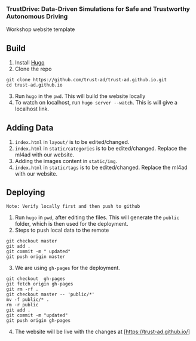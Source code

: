 ### TrustDrive: Data-Driven Simulations for Safe and Trustworthy Autonomous Driving
Workshop website template

## Build
1. Install [Hugo](https://gohugo.io/)
2. Clone the repo
```
git clone https://github.com/trust-ad/trust-ad.github.io.git
cd trust-ad.github.io
```
3. Run `hugo` in the `pwd`. This will build the website locally
4. To watch on localhost, run `hugo server --watch`. This is will give a localhost link.

## Adding Data
1. `index.html` in `layout/` is to be edited/changed.
2. `index.html` in `static/categories` is to be edited/changed. Replace the ml4ad with our website.
3. Adding the images content in `static/img`.
4. `index.html` in `static/tags` is to be edited/changed. Replace the ml4ad with our website.

## Deploying
`Note: Verify locally first and then push to github`

1. Run `hugo` in `pwd`, after editing the files. This will generate the `public` folder, which is then used for the deployment.
2. Steps to push local data to the remote
```
git checkout master
git add .
git commit -m " updated"
git push origin master
```
3. We are using `gh-pages` for the deployment.
```
git checkout  gh-pages
git fetch origin gh-pages
git rm -rf .
git checkout master -- 'public/*'
mv -f public/* .
rm -r public
git add .
git commit -m "updated"
git push origin gh-pages
```
4. The website will be live with the changes at [https://trust-ad.github.io/]